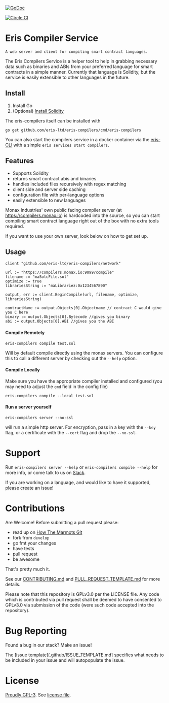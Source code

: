 [![GoDoc](https://godoc.org/github.com/eris-ltd/eris-compilers?status.png)](https://godoc.org/github.com/eris-ltd/eris-compilers)

[![Circle CI](https://circleci.com/gh/eris-ltd/eris-compilers.svg?style=svg)](https://circleci.com/gh/eris-ltd/eris-compilers)

# Eris Compiler Service

```
A web server and client for compiling smart contract languages.
```

The Eris Compilers Service is a helper tool to help in grabbing necessary data such as binaries and ABIs from your preferred language for smart contracts in a simple manner. Currently that language is Solidity, but the service is easily extensible to other languages in the future.

## Install

1. Install Go
2. (Optional) [Install Solidity](http://solidity.readthedocs.org/en/latest/installing-solidity.html)

The eris-compilers itself can be installed with

```
go get github.com/eris-ltd/eris-compilers/cmd/eris-compilers
```

You can also start the compilers service in a docker container via the [eris-CLI](https://github.com/eris-ltd/eris-cli) with a simple `eris services start compilers`.

## Features

- Supports Solidity
- returns smart contract abis and binaries
- handles included files recursively with regex matching
- client side and server side caching
- configuration file with per-language options
- easily extensible to new languages

Monax Industries' own public facing compiler server (at https://compilers.monax.io) is hardcoded into the source,
so you can start compiling smart contract language right out of the box with no extra tools required.

If you want to use your own server, look below on how to get set up.

## Usage

```
client "github.com/eris-ltd/eris-compilers/network"

url := "https://compilers.monax.io:9099/compile"
filename := "maSolcFile.sol"
optimize := true
librariesString := "maLibrariez:0x1234567890"

output, err := client.BeginCompile(url, filename, optimize, librariesString)

contractName := output.Objects[0].Objectname // contract C would give you C here
binary := output.Objects[0].Bytecode //gives you binary
abi := output.Objects[0].ABI //gives you the ABI
```

#### Compile Remotely

```
eris-compilers compile test.sol
```

Will by default compile directly using the monax servers. You can configure this to call a different server by checking out the ```--help``` option.

#### Compile Locally
Make sure you have the appropriate compiler installed and configured (you may need to adjust the `cmd` field in the config file)

```
eris-compilers compile --local test.sol
```

#### Run a server yourself

```
eris-compilers server --no-ssl
```

will run a simple http server. For encryption, pass in a key with the `--key` flag, or a certificate with the `--cert` flag and drop the `--no-ssl`.

# Support

Run `eris-compilers server --help` or `eris-compilers compile --help` for more info, or come talk to us on [Slack](https://slack.monax.io).

If you are working on a language, and would like to have it supported, please create an issue!

# Contributions

Are Welcome! Before submitting a pull request please:

* read up on [How The Marmots Git](https://github.com/eris-ltd/coding/wiki/How-The-Marmots-Git)
* fork from `develop`
* go fmt your changes
* have tests
* pull request
* be awesome

That's pretty much it.

See our [CONTRIBUTING.md](.github/CONTRIBUTING.md) and [PULL_REQUEST_TEMPLATE.md](.github/PULL_REQUEST_TEMPLATE.md) for more details.

Please note that this repository is GPLv3.0 per the LICENSE file. Any code which is contributed via pull request shall be deemed to have consented to GPLv3.0 via submission of the code (were such code accepted into the repository).

# Bug Reporting

Found a bug in our stack? Make an issue!

The [issue template](.github/ISSUE_TEMPLATE.md] specifies what needs to be included in your issue and will autopopulate the issue.

# License

[Proudly GPL-3](http://www.gnu.org/philosophy/enforcing-gpl.en.html). See [license file](https://github.com/eris-ltd/eris-compilers/blob/master/LICENSE.md).

